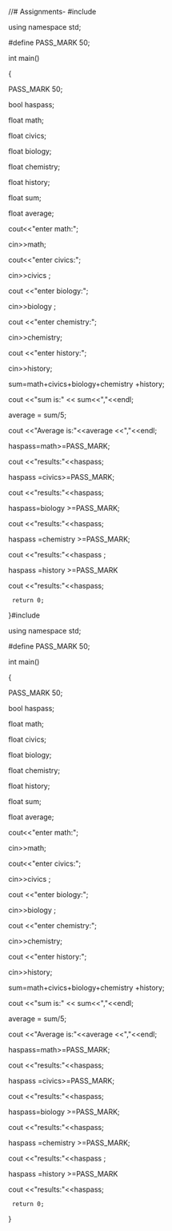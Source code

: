 //# Assignments-
#include<iostream>

using namespace std;

#define PASS_MARK 50;

int main()

{

   PASS_MARK 50;

   bool haspass;

   float math;

   float civics;

   float biology;

   float chemistry;

   float history;

   float sum;

   float average;

   cout<<"enter math:";

   cin>>math;

   cout<<"enter civics:";

   cin>>civics ;

   cout <<"enter biology:";

   cin>>biology ;

   cout <<"enter chemistry:";

   cin>>chemistry;

   cout <<"enter history:";

   cin>>history;

   sum=math+civics+biology+chemistry +history;

   cout <<"sum is:" << sum<<","<<endl;

   average = sum/5;

   cout <<"Average is:"<<average <<","<<endl;

   haspass=math>=PASS_MARK;

   cout <<"results:"<<haspass;

   haspass =civics>=PASS_MARK;

   cout <<"results:"<<haspass;

   haspass=biology >=PASS_MARK;

   cout <<"results:"<<haspass;

   haspass =chemistry >=PASS_MARK;

   cout <<"results:"<<haspass ;

   haspass =history >=PASS_MARK 

   cout <<"results:"<<haspass;

     return 0;

}#include<iostream>

using namespace std;

#define PASS_MARK 50;

int main()

{

   PASS_MARK 50;

   bool haspass;

   float math;

   float civics;

   float biology;

   float chemistry;

   float history;

   float sum;

   float average;

   cout<<"enter math:";

   cin>>math;

   cout<<"enter civics:";

   cin>>civics ;

   cout <<"enter biology:";

   cin>>biology ;

   cout <<"enter chemistry:";

   cin>>chemistry;

   cout <<"enter history:";

   cin>>history;

   sum=math+civics+biology+chemistry +history;

   cout <<"sum is:" << sum<<","<<endl;

   average = sum/5;

   cout <<"Average is:"<<average <<","<<endl;

   haspass=math>=PASS_MARK;

   cout <<"results:"<<haspass;

   haspass =civics>=PASS_MARK;

   cout <<"results:"<<haspass;

   haspass=biology >=PASS_MARK;

   cout <<"results:"<<haspass;

   haspass =chemistry >=PASS_MARK;

   cout <<"results:"<<haspass ;

   haspass =history >=PASS_MARK 

   cout <<"results:"<<haspass;

     return 0;

}
